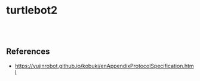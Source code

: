 # turtlebot2

<br/>
<br/>

## References

- https://yujinrobot.github.io/kobuki/enAppendixProtocolSpecification.html

<br/>